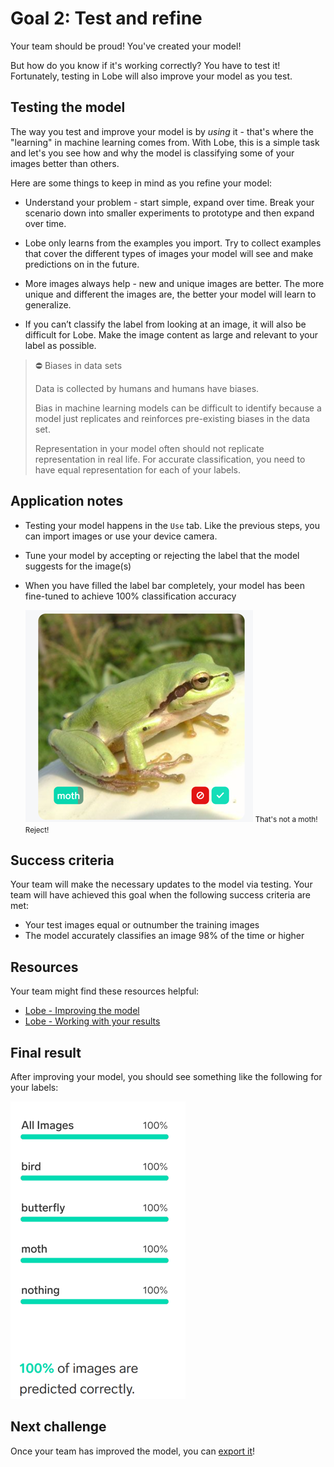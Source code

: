 # Goal 2: Test and refine

Your team should be proud! You've created your model!

But how do you know if it's working correctly? You have to test it! Fortunately, testing in Lobe will also improve your model as you test.

## Testing the model

The way you test and improve your model is by *using* it - that's where the "learning" in machine learning comes from. With Lobe, this is a simple task and let's you see how and why the model is classifying some of your images better than others.

Here are some things to keep in mind as you refine your model:

- Understand your problem - start simple, expand over time. Break your scenario down into smaller experiments to prototype and then expand over time.

- Lobe only learns from the examples you import. Try to collect examples that cover the different types of images your model will see and make predictions on in the future.

- More images always help - new and unique images are better. The more unique and different the images are, the better your model will learn to generalize.

- If you can’t classify the label from looking at an image, it will also be difficult for Lobe. Make the image content as large and relevant to your label as possible.

> ⛔️ Biases in data sets
>
> Data is collected by humans and humans have biases.
>
> Bias in machine learning models can be difficult to identify because a model just replicates and reinforces pre-existing biases in the data set.
>
> Representation in your model often should not replicate representation in real life. For accurate classification, you need to have equal representation for each of your labels.

## Application notes

- Testing your model happens in the `Use` tab. Like the previous steps, you can import images or use your device camera.
- Tune your model by accepting or rejecting the label that the model suggests for the image(s)
- When you have filled the label bar completely, your model has been fine-tuned to achieve 100% classification accuracy

    ![Screenshot of Lobe user interface, showing the prediction accuracy rate for all labels and in aggregate](./media/lobe-ui_improve-label.png)
    <small>That's not a moth! Reject!</small>


## Success criteria

Your team will make the necessary updates to the model via testing. Your team will have achieved this goal when the following success criteria are met:

- Your test images equal or outnumber the training images
- The model accurately classifies an image 98% of the time or higher

## Resources

Your team might find these resources helpful:

- [Lobe - Improving the model](https://www.lobe.ai/docs/improving/improving)
- [Lobe - Working with your results](https://www.lobe.ai/docs/results/results)

## Final result

After improving your model, you should see something like the following for your labels:

![Screenshot of Lobe user interface, showing the prediction accuracy rate for all labels and in aggregate](./media/lobe-ui_label-prediction-rates.png)

## Next challenge

Once your team has improved the model, you can [export it](./3-export.md)!
